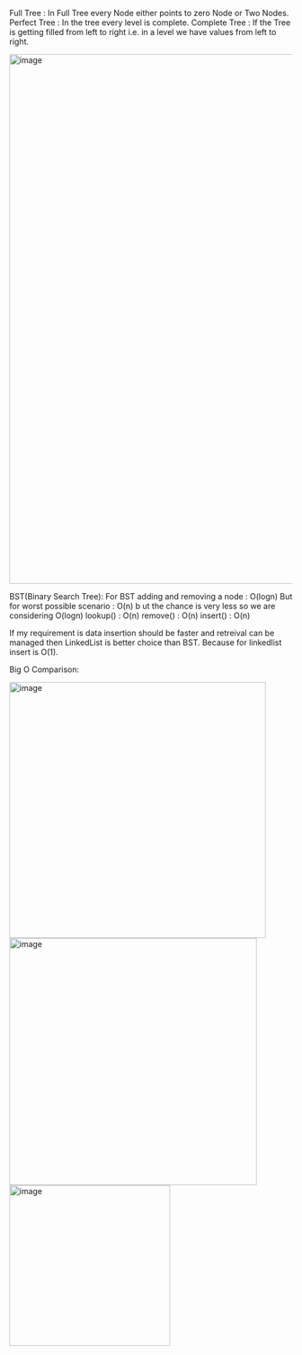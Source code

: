 Full Tree : In Full Tree every Node either points to zero Node or Two Nodes.
Perfect Tree : In the tree every level is complete.
Complete Tree : If the Tree is getting filled from left to right i.e. in a level we have values from left to right.

<img width="943" alt="image" src="https://github.com/GrowingStone07/python/assets/106248741/a0c0b459-431f-4140-a6c2-da6e21d6e085">

BST(Binary Search Tree):
For BST adding and removing a node : O(logn)
But for worst possible scenario : O(n) b ut the chance is very less so we are considering O(logn)
lookup() : O(n)
remove() : O(n)
insert() : O(n)


If my requirement is data insertion should be faster and retreival can be managed then LinkedList is better choice than BST.
Because for linkedlist insert is O(1).



Big O Comparison:



<img width="456" alt="image" src="https://github.com/GrowingStone07/python/assets/106248741/0308b4d2-7c0c-427f-8acc-df85c86386f6">



<img width="440" alt="image" src="https://github.com/GrowingStone07/python/assets/106248741/5ac2fb16-7207-47e2-9c9e-dda3af26b6a9">



<img width="286" alt="image" src="https://github.com/GrowingStone07/python/assets/106248741/6db6e7d7-6a14-4bff-ae52-520a52067b71">

